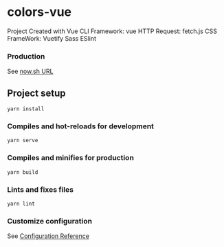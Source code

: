 # colors-vue

Project Created with Vue CLI
Framework: vue
HTTP Request: fetch.js
CSS FrameWork: Vuetify
Sass
ESlint

### Production
See [now.sh URL](https://colors-vue.now.sh/)

## Project setup
```
yarn install
```

### Compiles and hot-reloads for development
```
yarn serve
```

### Compiles and minifies for production
```
yarn build
```

### Lints and fixes files
```
yarn lint
```

### Customize configuration
See [Configuration Reference](https://cli.vuejs.org/config/)